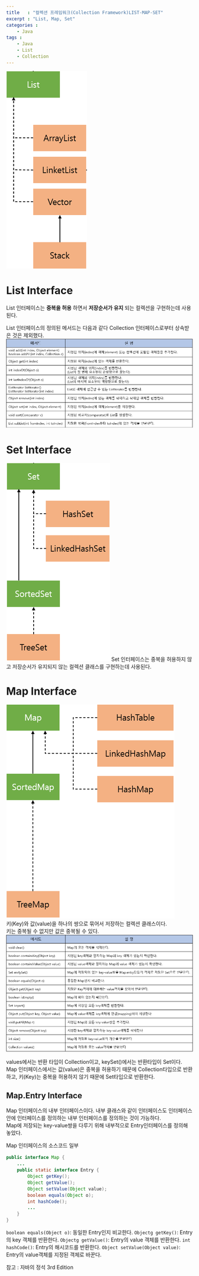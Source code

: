 ```yaml
---
title   : "컬렉션 프레임워크(Collection Framework)LIST-MAP-SET"
excerpt : "List, Map, Set"
categories : 
    - Java
tags : 
    - Java
    - List
    - Collection
---
```

![list](/assets/img/java/ListInter.PNG)
# List Interface
List 인터페이스는 __중복을 허용__ 하면서 __저장순서가 유지__ 되는 컬렉션을 구현하는데 사용된다.  

List 인터페이스의 정의된 메서드는 다음과 같다 Collection 인터페이스로부터 상속받은 것은 제외했다.  
![listMethod](/assets/img/java/Listmethod.PNG)  

# Set Interface  
![set](/assets/img/java/setInter.PNG)
Set 인터페이스는 중복을 허용하지 않고 저장순서가 유지되지 않는 컬렉션 클래스를 구현하는데 사용된다.

# Map Interface
![map](/assets/img/java/MapInter.PNG)  
키(Key)와 값(value)을 하나의 쌍으로 묶어서 저장하는 컬렉션 클래스이다.  
키는 중복될 수 없지만 값은 중복될 수 있다.
![MapMethod](/assets/img/java/Mapmethod.PNG)  

values에서는 반환 타입이 Collection이고, keySet()에서는 반환타입이 Set이다.  
Map 인터페이스에서는 값(value)은 중복을 허용하기 때문에 Collection타입으로 반환 하고, 키(Key)는 중복을 허용하지 않기 때문에 Set타입으로 반환한다.  

## Map.Entry Interface
Map 인터페이스의 내부 인터페이스이다. 내부 클래스와 같이 인터페이스도 인터페이스 안에 인터페이스를 정의하는 내부 인터페이스를 정의하는 것이 가능하다.  
Map에 저장되는 key-value쌍을 다루기 위해 내부적으로 Entry인터페이스를 정의해 놓았다.  

Map 인터페이스의 소스코드 일부
```java
public interface Map {
    ...
    public static interface Entry {
        Object getKey();
        Object getValue();
        Object setValue(Object value);
        boolean equals(Object o);
        int hashCode();
        ...
    }
}
```  

`boolean equals(Object o)`: 동일한 Entry인지 비교한다.
`Objectg getKey()`: Entry의 key 객체를 반환한다.
`Objectg getValue()`: Entry의 value 객체를 반환한다.
`int hashCode()`: Entry의 해시코드를 반환한다.
`Object setValue(Object value)`: Entry의 value객체를 지정된 객체로 바꾼다.  

참고 : 자바의 정석 3rd Edition